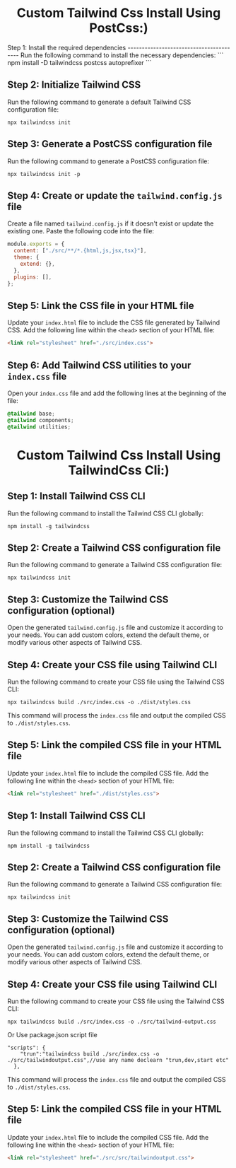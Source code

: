 <h1 align="center">Custom Tailwind Css Install Using PostCss:)</h1>
Step 1: Install the required dependencies
----------------------------------------
Run the following command to install the necessary dependencies:
```
npm install -D tailwindcss postcss autoprefixer
```

Step 2: Initialize Tailwind CSS
-------------------------------
Run the following command to generate a default Tailwind CSS configuration file:
```
npx tailwindcss init
```

Step 3: Generate a PostCSS configuration file
--------------------------------------------
Run the following command to generate a PostCSS configuration file:
```
npx tailwindcss init -p
```

Step 4: Create or update the `tailwind.config.js` file
----------------------------------------------------
Create a file named `tailwind.config.js` if it doesn't exist or update the existing one. Paste the following code into the file:
```javascript
module.exports = {
  content: ["./src/**/*.{html,js,jsx,tsx}"],
  theme: {
    extend: {},
  },
  plugins: [],
};
```

Step 5: Link the CSS file in your HTML file
-------------------------------------------
Update your `index.html` file to include the CSS file generated by Tailwind CSS. Add the following line within the `<head>` section of your HTML file:
```html
<link rel="stylesheet" href="./src/index.css">
```

Step 6: Add Tailwind CSS utilities to your `index.css` file
----------------------------------------------------------
Open your `index.css` file and add the following lines at the beginning of the file:
```css
@tailwind base;
@tailwind components;
@tailwind utilities;
```

<h1 align="center">Custom Tailwind Css Install Using TailwindCss Cli:)</h1>

Step 1: Install Tailwind CSS CLI
-------------------------------
Run the following command to install the Tailwind CSS CLI globally:
```
npm install -g tailwindcss
```

Step 2: Create a Tailwind CSS configuration file
-----------------------------------------------
Run the following command to generate a Tailwind CSS configuration file:
```
npx tailwindcss init
```

Step 3: Customize the Tailwind CSS configuration (optional)
----------------------------------------------------------
Open the generated `tailwind.config.js` file and customize it according to your needs. You can add custom colors, extend the default theme, or modify various other aspects of Tailwind CSS.

Step 4: Create your CSS file using Tailwind CLI
----------------------------------------------
Run the following command to create your CSS file using the Tailwind CSS CLI:
```
npx tailwindcss build ./src/index.css -o ./dist/styles.css
```
This command will process the `index.css` file and output the compiled CSS to `./dist/styles.css`.

Step 5: Link the compiled CSS file in your HTML file
--------------------------------------------------
Update your `index.html` file to include the compiled CSS file. Add the following line within the `<head>` section of your HTML file:
```html
<link rel="stylesheet" href="./dist/styles.css">
```


Step 1: Install Tailwind CSS CLI
-------------------------------
Run the following command to install the Tailwind CSS CLI globally:
```
npm install -g tailwindcss
```

Step 2: Create a Tailwind CSS configuration file
-----------------------------------------------
Run the following command to generate a Tailwind CSS configuration file:
```
npx tailwindcss init
```

Step 3: Customize the Tailwind CSS configuration (optional)
----------------------------------------------------------
Open the generated `tailwind.config.js` file and customize it according to your needs. You can add custom colors, extend the default theme, or modify various other aspects of Tailwind CSS.

Step 4: Create your CSS file using Tailwind CLI
----------------------------------------------
Run the following command to create your CSS file using the Tailwind CSS CLI:
```
npx tailwindcss build ./src/index.css -o ./src/tailwind-output.css
```
Or Use package.json script file

```
"scripts": {
    "trun":"tailwindcss build ./src/index.css -o ./src/tailwindoutput.css",//use any name declearn "trun,dev,start etc"
  },
```
This command will process the `index.css` file and output the compiled CSS to `./dist/styles.css`.

Step 5: Link the compiled CSS file in your HTML file
--------------------------------------------------
Update your `index.html` file to include the compiled CSS file. Add the following line within the `<head>` section of your HTML file:
```html
<link rel="stylesheet" href="./src/src/tailwindoutput.css">
```


